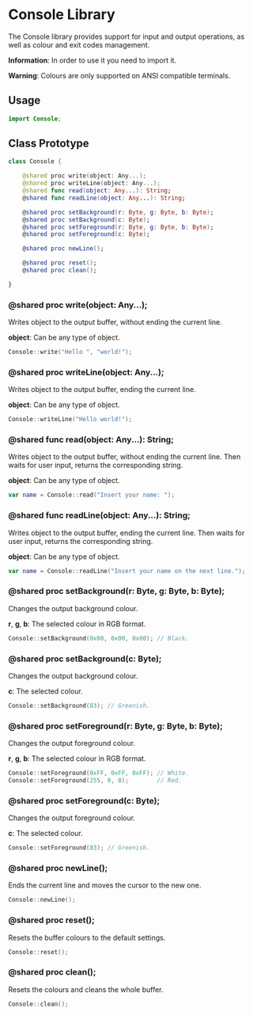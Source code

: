 
# Console Library

The Console library provides support for input and output
operations, as well as colour and exit codes management.

**Information**: In order to use it you need to import it.

**Warning**: Colours are only supported on ANSI compatible terminals.

## Usage

``` swift
import Console;
```

## Class Prototype

``` swift
class Console {

	@shared proc write(object: Any...);
	@shared proc writeLine(object: Any...);
	@shared func read(object: Any...): String;
	@shared func readLine(object: Any...): String;

	@shared proc setBackground(r: Byte, g: Byte, b: Byte);
	@shared proc setBackground(c: Byte);
	@shared proc setForeground(r: Byte, g: Byte, b: Byte);
	@shared proc setForeground(c: Byte);

	@shared proc newLine();

	@shared proc reset();
	@shared proc clean();

}
```

### @shared proc write(object: Any...);

Writes object to the output buffer, without
ending the current line.

**object**: Can be any type of object.

``` swift
Console::write("Hello ", "world!");
```

### @shared proc writeLine(object: Any...);

Writes object to the output buffer,
ending the current line.

**object**: Can be any type of object.

``` swift
Console::writeLine("Hello world!");
```

### @shared func read(object: Any...): String;

Writes object to the output buffer, without
ending the current line. Then waits for user input,
returns the corresponding string.

**object**: Can be any type of object.

``` swift
var name = Console::read("Insert your name: ");
```

### @shared func readLine(object: Any...): String;

Writes object to the output buffer,
ending the current line. Then waits for user input,
returns the corresponding string.

**object**: Can be any type of object.

``` swift
var name = Console::readLine("Insert your name on the next line.");
```

### @shared proc setBackground(r: Byte, g: Byte, b: Byte);

Changes the output background colour.

**r**, **g**, **b**: The selected colour in RGB format.

``` swift
Console::setBackground(0x00, 0x00, 0x00); // Black.
```

### @shared proc setBackground(c: Byte);

Changes the output background colour.

**c**: The selected colour.

``` swift
Console::setBackground(83); // Greenish.
```

### @shared proc setForeground(r: Byte, g: Byte, b: Byte);

Changes the output foreground colour.

**r**, **g**, **b**: The selected colour in RGB format.

``` swift
Console::setForeground(0xFF, 0xFF, 0xFF); // White.
Console::setForeground(255, 0, 0);        // Red.
```

### @shared proc setForeground(c: Byte);

Changes the output foreground colour.

**c**: The selected colour.

``` swift
Console::setForeground(83); // Greenish.
```

### @shared proc newLine();

Ends the current line and moves the cursor to the new one.

``` swift
Console::newLine();
```

### @shared proc reset();

Resets the buffer colours to the default settings.

``` swift
Console::reset();
```

### @shared proc clean();

Resets the colours and cleans the whole buffer.

``` swift
Console::clean();
```
